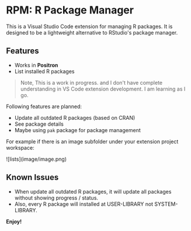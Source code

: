 # RPM: R Package Manager

This is a Visual Studio Code extension for managing R packages. It is designed to be a lightweight alternative to RStudio's package manager.

## Features

- Works in **Positron**
- List installed R packages

> Note, This is a work in progress. and I don't have complete understanding in VS Code extension development. I am learning as I go.

Following features are planned:

- Update all outdated R packages (based on CRAN)
- See package details
- Maybe using `pak` package for package management

For example if there is an image subfolder under your extension project workspace:

\!\[lists\]\(image/image.png\)

## Known Issues

- When update all outdated R packages, it will update all packages without showing progress / status.
- Also, every R package will installed at USER-LIBRARY not SYSTEM-LIBRARY.

**Enjoy!**
